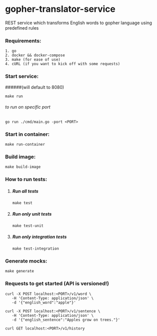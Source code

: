 # gopher-translator-service

REST service which transforms English words to gopher language using predefined rules

### Requirements:
    1. go 
    2. docker && docker-compose
    3. make (for ease of use)
    4. cURL (if you want to kick off with some requests)

### Start service:
######(will default to 8080)
   ```
   make run
   ```
###### to run on specific port
```
go run ./cmd/main.go -port <PORT>
```
### Start in container:
```
make run-container
```

### Build image:
```
make build-image
```

### How to run tests:
1. ##### Run all tests
    ```
    make test
    ```
2. ##### Run only unit tests
   ```
   make test-unit
   ```
3. ##### Run only integration tests
   ```
   make test-integration
   ```

### Generate mocks:
```
make generate
```

### Requests to get started (API is versioned!) 
```
curl -X POST localhost:<PORT>/v1/word \
   -H 'Content-Type: application/json' \
   -d '{"english_word":"apple"}'
```
```
curl -X POST localhost:<PORT>/v1/sentence \
   -H 'Content-Type: application/json' \
   -d '{"english_sentence":"Apples grow on trees."}'
```
```
curl GET localhost:<PORT>/v1/history 
```